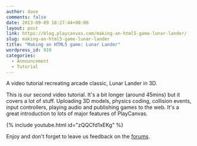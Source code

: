 ```yaml
---
author: dave
comments: false
date: 2013-09-09 18:27:44+00:00
layout: post
link: https://blog.playcanvas.com/making-an-html5-game-lunar-lander/
slug: making-an-html5-game-lunar-lander
title: "Making an HTML5 game: Lunar Lander"
wordpress_id: 919
categories:
  - Announcement
  - Tutorial
---
```


A video tutorial recreating arcade classic, Lunar Lander in 3D.

This is our second video tutorial. It's a bit longer (around 45mins) but it covers a lot of stuff. Uploading 3D models, physics coding, collision events, input controllers, playing audio and publishing games to the web. It's a great introduction to lots of major features of PlayCanvas.

{% include youtube.html id="zQQCfd1xEKg" %}

Enjoy and don't forget to leave us feedback on the [forums](https://forum.playcanvas.com/).
